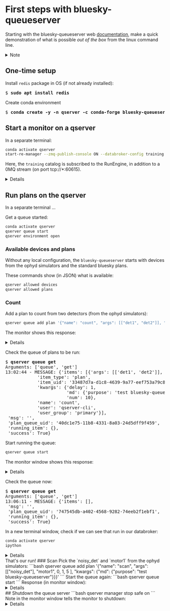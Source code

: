 # First steps with bluesky-queueserver

Starting with the bluesky-queueserver web
[documentation](https://blueskyproject.io/bluesky-queueserver/cli_tools.html),
make a quick demonstration of what is possible *out of the box* from the linux
command line.

<details>
<summary>Note</summary>

These _stream-of-consciousness_ notes document first steps with
*bluesky-queueserver*.  Until these find their way into proper documentation,
you might first review
[documentation](https://github.com/BCDA-APS/bdp_controls/tree/main/qserver/README.md)
from the [APS beam line data pipelines.

</details>

## One-time setup

Install `redis` package in OS (if not already installed):

<pre>
$ <b>sudo apt install redis</b>
</pre>

Create conda environment

<pre>
$ <b>conda create -y -n qserver -c conda-forge bluesky-queueserver</b>
</pre>

## Start a monitor on a qserver

In a separate terminal:

```bash
conda activate qserver
start-re-manager --zmq-publish-console ON --databroker-config training
```

Here, the `training` catalog is subscribed to the RunEngine, in addition to a 0MQ stream (on port tcp://*:60615).

<details>

<pre>
$ <b>start-re-manager --zmq-publish-console ON --databroker-config training</b>
INFO:bluesky_queueserver.manager.manager:Starting ZMQ server at 'tcp://*:60615'
INFO:bluesky_queueserver.manager.manager:ZMQ control channels: encryption disabled
INFO:bluesky_queueserver.manager.manager:Starting RE Manager process
INFO:bluesky_queueserver.manager.manager:Loading the lists of allowed plans and devices ...
INFO:bluesky_queueserver.manager.manager:Starting ZeroMQ server ...
INFO:bluesky_queueserver.manager.manager:ZeroMQ server is waiting on tcp://*:60615
</pre>

</details>

## Run plans on the qserver

In a separate terminal ...

Get a queue started:

```bash
conda activate qserver
qserver queue start
qserver environment open
```

### Available devices and plans

Without any local configuration, the `bluesky-queueserver` starts with devices from  the ophyd simulators and the standard bluesky plans.

These commands show (in JSON) what is available:

```bash
qserver allowed devices
qserver allowed plans
```

### Count

Add a plan to count from two detectors (from the ophyd simulators):

```bash
qserver queue add plan '{"name": "count", "args": [["det1", "det2"]], "kwargs": {"num": 10, "delay": 1, "md": {"purpose": "test bluesky-queueserver"}}}'
```

The monitor shows this response:

<details>

```text
INFO:bluesky_queueserver.manager.manager:Adding new item to the queue ...
INFO:bluesky_queueserver.manager.manager:Item added: success=True item_type='plan' name='count' item_uid='33487d7a-d1c8-4639-9a77-eef753a79c8b' qsize=1.
```

</details>

Check the queue of plans to be run:

<pre>
$ <b>qserver queue get</b>
Arguments: ['queue', 'get']
13:02:44 - MESSAGE: {'items': [{'args': [['det1', 'det2']],
            'item_type': 'plan',
            'item_uid': '33487d7a-d1c8-4639-9a77-eef753a79c8b',
            'kwargs': {'delay': 1,
                       'md': {'purpose': 'test bluesky-queueserver'},
                       'num': 10},
            'name': 'count',
            'user': 'qserver-cli',
            'user_group': 'primary'}],
 'msg': '',
 'plan_queue_uid': '40dc1e75-11b8-4331-8a03-24d5dff9f459',
 'running_item': {},
 'success': True}
</pre>

Start running the queue:

```bash
qserver queue start
```

The monitor window shows this response:

<details>

```text
INFO:bluesky_queueserver.manager.manager:Starting queue processing ...
INFO:bluesky_queueserver.manager.manager:Processing the next queue item: 1 plans are left in the queue.
INFO:bluesky_queueserver.manager.manager:Starting the plan:
{'args': [['det1', 'det2']],
 'item_uid': '33487d7a-d1c8-4639-9a77-eef753a79c8b',
 'kwargs': {'delay': 1,
            'md': {'purpose': 'test bluesky-queueserver'},
            'num': 10},
 'meta': {},
 'name': 'count',
 'user': 'qserver-cli',
 'user_group': 'primary'}.
INFO:bluesky_queueserver.manager.worker:Starting execution of a plan ...
INFO:bluesky_queueserver.manager.worker:Starting a plan 'count'.
INFO:bluesky_queueserver.manager.plan_monitoring:New run was open: 'dc48f1b8-6f98-4da4-922e-4daff406849a'


Transient Scan ID: 1     Time: 2021-10-21 13:05:16
Persistent Unique Scan ID: 'dc48f1b8-6f98-4da4-922e-4daff406849a'
New stream: 'primary'
+-----------+------------+------------+------------+
|   seq_num |       time |       det1 |       det2 |
+-----------+------------+------------+------------+
|         1 | 13:05:16.8 |      5.000 |      1.765 |
|         2 | 13:05:17.8 |      5.000 |      1.765 |
|         3 | 13:05:18.8 |      5.000 |      1.765 |
|         4 | 13:05:19.8 |      5.000 |      1.765 |
|         5 | 13:05:20.8 |      5.000 |      1.765 |
|         6 | 13:05:21.8 |      5.000 |      1.765 |
|         7 | 13:05:22.8 |      5.000 |      1.765 |
|         8 | 13:05:23.8 |      5.000 |      1.765 |
|         9 | 13:05:24.8 |      5.000 |      1.765 |
|        10 | 13:05:25.8 |      5.000 |      1.765 |
Run was closed: 'dc48f1b8-6f98-4da4-922e-4daff406849a'
+-----------+------------+------------+------------+
generator count ['dc48f1b8'] (scan num: 1)



INFO:bluesky_queueserver.manager.manager:No items are left in the queue.
INFO:bluesky_queueserver.manager.manager:Queue is empty.
```

</details>

Check the queue now:

<pre>
$ <b>qserver queue get</b>
Arguments: ['queue', 'get']
13:06:11 - MESSAGE: {'items': [],
 'msg': '',
 'plan_queue_uid': '747545db-a402-4568-9282-74eeb2f1ebf1',
 'running_item': {},
 'success': True}
</pre>

In a new terminal window, check if we can see that run in our databroker:

```bash
conda activate qserver
ipython
```

<details>

<pre>
In [1]: <b>import databroker</b>
   ...: <b>cat = databroker.catalog["training"]</b>
   ...: <b>run = cat[-1]</b>
   ...: <b>run</b>
   ...:
Out[1]:
BlueskyRun
  uid='dc48f1b8-6f98-4da4-922e-4daff406849a'
  exit_status='success'
  2021-10-21 13:05:16.819 -- 2021-10-21 13:05:26.847
  Streams:
    * primary


In [2]: <b>run.primary.read()</b>
Out[2]:
<xarray.Dataset>
Dimensions:  (time: 10)
Coordinates:
  * time     (time) float64 1.635e+09 1.635e+09 ... 1.635e+09 1.635e+09
Data variables:
    det1     (time) float64 5.0 5.0 5.0 5.0 5.0 5.0 5.0 5.0 5.0 5.0
    det2     (time) float64 1.765 1.765 1.765 1.765 ... 1.765 1.765 1.765 1.765
<pre>

</details>

That's our run!

### Scan

Pick the `noisy_det` and `motor1` from the ophyd simulators:

```bash
qserver queue add plan '{"name": "scan", "args": [["noisy_det"], "motor1", 0, 1, 5 ], "kwargs": {"md": {"purpose": "test bluesky-queueserver"}}}'
```

Start the queue again:

```bash
qserver queue start
```

Response (in monitor window):

<details>

```text
INFO:bluesky_queueserver.manager.manager:Starting queue processing ...
INFO:bluesky_queueserver.manager.manager:Processing the next queue item: 1 plans are left in the queue.
INFO:bluesky_queueserver.manager.manager:Starting the plan:
{'args': [['noisy_det'], 'motor1', 0, 1, 5],
 'item_uid': '9c10c3f2-2214-4a70-b3e8-8be4170e68be',
 'kwargs': {'md': {'purpose': 'test bluesky-queueserver'}},
 'meta': {},
 'name': 'scan',
 'user': 'qserver-cli',
 'user_group': 'primary'}.
INFO:bluesky_queueserver.manager.worker:Starting execution of a plan ...
INFO:bluesky_queueserver.manager.worker:Starting a plan 'scan'.


Transient Scan ID: 2     Time: 2021-10-21 13:17:04
Persistent Unique Scan ID: '0e076f4d-c7c3-4a59-bc7f-8fcc636e5d4b'
INFO:bluesky_queueserver.manager.plan_monitoring:New run was open: '0e076f4d-c7c3-4a59-bc7f-8fcc636e5d4b'
New stream: 'primary'
+-----------+------------+------------+------------+
|   seq_num |       time |     motor1 |  noisy_det |
+-----------+------------+------------+------------+
|         1 | 13:17:04.2 |      0.000 |      1.028 |
|         2 | 13:17:04.2 |      0.250 |      0.932 |
Run was closed: '0e076f4d-c7c3-4a59-bc7f-8fcc636e5d4b'
|         3 | 13:17:04.2 |      0.500 |      0.993 |
|         4 | 13:17:04.2 |      0.750 |      0.953 |
|         5 | 13:17:04.2 |      1.000 |      0.975 |
+-----------+------------+------------+------------+
generator scan ['0e076f4d'] (scan num: 2)



INFO:bluesky_queueserver.manager.manager:No items are left in the queue.
INFO:bluesky_queueserver.manager.manager:Queue is empty.
```

</details>

## Shutdown the queue server

```bash
qserver manager stop safe on
```

Note in the monitor window tells the monitor to shutdown:

<details>

```text
INFO:bluesky_queueserver.manager.worker:Closing RE Worker environment ...
INFO:bluesky_queueserver.manager.worker:Environment is waiting to be closed ...
INFO:bluesky_queueserver.manager.manager:Waiting for exit confirmation from RE worker ...
INFO:bluesky_queueserver.manager.worker:Run Engine environment was closed successfully
INFO:bluesky_queueserver.manager.manager:Wait for RE Worker process to close (join)
INFO:bluesky_queueserver.manager.start_manager:Joining RE Worker ...
INFO:bluesky_queueserver.manager.manager:RE Manager was stopped by ZMQ command.
INFO:bluesky_queueserver.manager.start_manager:RE Watchdog is stopped
(qserver) prjemian@zap:~$
```

</details>
